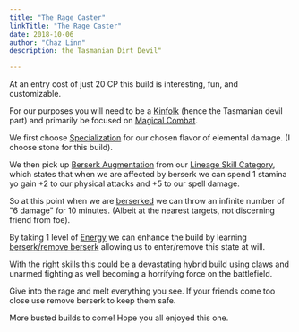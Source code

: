 ```yaml
---
title: "The Rage Caster"
linkTitle: "The Rage Caster"
date: 2018-10-06
author: "Chaz Linn"
description: the Tasmanian Dirt Devil"

---
```

At an entry cost of just 20 CP this build is interesting, fun, and customizable.

For our purposes you will need to be a [Kinfolk](/rules/lineage_skill_categories/#kinfolk-lineage-skill-category) (hence the Tasmanian devil part) and primarily be focused on [Magical Combat](/rules/skill_categories/#magical-combat-skill-category).

We first choose [Specialization](/rules/skills/#specialization) for our chosen flavor of elemental damage. (I choose stone for this build).

We then pick up [Berserk Augmentation](/rules/skills/#berserk-augmentation) from our [Lineage Skill Category](/rules/lineage_skill_categories/#kinfolk-lineage-skill-category), which states that when we are affected by berserk we can spend 1 stamina yo gain +2 to our physical attacks and +5 to our spell damage.

So at this point when we are [berserked](/rules/conditions/#berserk) we can throw an infinite number of "6 <element> damage" for 10 minutes. (Albeit at the nearest targets, not discerning friend from foe).

By taking 1 level of [Energy](/rules/skills/#energy) we can enhance the build by learning [berserk/remove berserk](/rules/#berserkremove-berserk) allowing us to enter/remove this state at will.

With the right skills this could be a devastating hybrid build using claws and unarmed fighting as well becoming a horrifying force on the battlefield.

Give into the rage and melt everything you see. If your friends come too close use remove berserk to keep them safe. 

More busted builds to come! Hope you all enjoyed this one.
